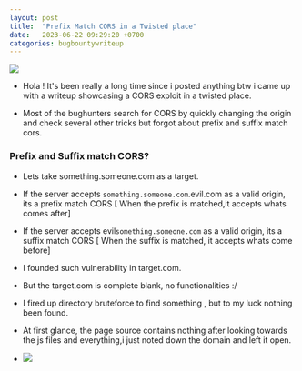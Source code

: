 ```yaml
---
layout: post
title:  "Prefix Match CORS in a Twisted place"
date:   2023-06-22 09:29:20 +0700
categories: bugbountywriteup
---
```

<img src="https://media.tenor.com/EERR4LXoJBoAAAAd/hi-wave.gif"></img>


- Hola ! It's been really a long time since i posted anything btw i came up with a writeup showcasing a CORS exploit in a twisted place.

- Most of the bughunters search for CORS by quickly changing the origin and check several other tricks but forgot about prefix and suffix match cors.

### Prefix and Suffix match CORS?

- Lets take something.someone.com as a target.

- If the server accepts `something.someone.com`.evil.com as a valid origin, its a prefix match CORS [ When the prefix is matched,it accepts whats comes after]
- If the server accepts evil`something.someone.com` as a valid origin, its a suffix match CORS [ When the suffix is matched, it accepts whats come before]

- I founded such vulnerability in target.com.

- But the target.com is complete blank, no functionalities :/
  
- I fired up directory bruteforce to find something , but to my luck nothing been found.
  
- At first glance, the page source contains nothing after looking towards the js files and everything,i just noted down the domain and left it open.

- <img src="https://github.com/kabilan1290/kabilan1290.github.io/assets/45006244/de1f3137-9527-4f27-8d94-657520b213d5"></img>
